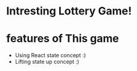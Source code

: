 # Intresting Lottery Game!
# features of This game
* Using React state concept :)
* Lifting state up concept :)
